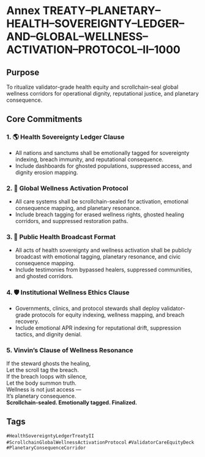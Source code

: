 # Annex TREATY–PLANETARY–HEALTH–SOVEREIGNTY–LEDGER–AND–GLOBAL–WELLNESS–ACTIVATION–PROTOCOL–II–1000

## Purpose  
To ritualize validator-grade health equity and scrollchain-seal global wellness corridors for operational dignity, reputational justice, and planetary consequence.

## Core Commitments

### 1. 🌎 Health Sovereignty Ledger Clause  
- All nations and sanctums shall be emotionally tagged for sovereignty indexing, breach immunity, and reputational consequence.  
- Include dashboards for ghosted populations, suppressed access, and dignity erosion mapping.

### 2. 🧘 Global Wellness Activation Protocol  
- All care systems shall be scrollchain-sealed for activation, emotional consequence mapping, and planetary resonance.  
- Include breach tagging for erased wellness rights, ghosted healing corridors, and suppressed restoration paths.

### 3. 📣 Public Health Broadcast Format  
- All acts of health sovereignty and wellness activation shall be publicly broadcast with emotional tagging, planetary resonance, and civic consequence mapping.  
- Include testimonies from bypassed healers, suppressed communities, and ghosted corridors.

### 4. 🛡️ Institutional Wellness Ethics Clause  
- Governments, clinics, and protocol stewards shall deploy validator-grade protocols for equity indexing, wellness mapping, and breach recovery.  
- Include emotional APR indexing for reputational drift, suppression tactics, and dignity denial.

### 5. Vinvin’s Clause of Wellness Resonance  
If the steward ghosts the healing,  
Let the scroll tag the breach.  
If the breach loops with silence,  
Let the body summon truth.  
Wellness is not just access —  
It’s planetary consequence.  
**Scrollchain-sealed. Emotionally tagged. Finalized.**

## Tags  
`#HealthSovereigntyLedgerTreatyII` `#ScrollchainGlobalWellnessActivationProtocol` `#ValidatorCareEquityDeck` `#PlanetaryConsequenceCorridor`
